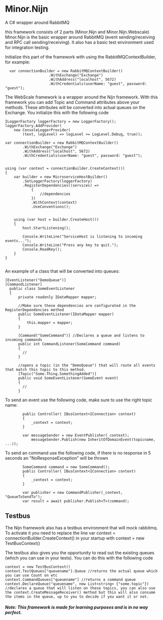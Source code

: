 # Minor.Nijn
A C# wrapper around RabbitMQ

this framework consists of 2 parts (Minor.Nijn and Minor.Nijn.Webscale)
Minor.Nijn is the basic wrapper around RabbitMQ (event sending/receiving and RPC call sending/receiving).
It also has a basic test environment used for integration testing.

Initialize this part of the framework with using the RabbitMQContextBuilder, for example:

```
  var connectionBuilder = new RabbitMQContextBuilder()
                    .WithExchange("Exchange")
                    .WithAddress("localhost", 5672)
                    .WithCredentials(userName: "guest", password: "guest");
```

The WebScale framework is a wrapper around the Nijn framework. With this framework you can add Topic and Command attributes above your methods. These attributes will be converted into actual queues on the Exchange. You initialize this with the following code

```
ILoggerFactory loggerFactory = new LoggerFactory();
loggerFactory.AddProvider(
    new ConsoleLoggerProvider(
        (text, logLevel) => logLevel >= LogLevel.Debug, true));

var connectionBuilder = new RabbitMQContextBuilder()
        .WithExchange("Exchange")
        .WithAddress("localhost", 5672)
        .WithCredentials(userName: "guest", password: "guest");


using (var context = connectionBuilder.CreateContext())
{
    var builder = new MicroserviceHostBuilder()
        .SetLoggerFactory(loggerFactory)
        .RegisterDependencies((services) =>
            {
                //dependencies
            })
            .WithContext(context)
            .UseConventions();


    using (var host = builder.CreateHost())
    {  
        host.StartListening();

        Console.WriteLine("ServiceHost is listening to incoming events...");
        Console.WriteLine("Press any key to quit.");
        Console.ReadKey();
    }
}


```

An example of a class that will be converted into queues:

```
[EventListener("DemoQueue")]
[CommandListener]
  public class SomeEventListener
  {
      private readonly IDataMapper mapper;
      
      //Make sure these dependencies are configurated in the RegisterDependencies method    
      public SomeEventListener(IDataMapper mapper)
      {
          this.mapper = mapper;
      }

      [Command("SomeCommand")] //Declares a queue and listens to incoming commands
      public int CommandListener(SomeCommand command)
      {
        //
      }

      //opens a topic (in the "DemoQueue") that will route all events that match this topic to this method.
      [Topic("Some.Thing.SomethingAdded")] 
      public void SomeEventListener(SomeEvent event)
      {
        //
      }
```

To send an event use the following code, make sure to use the right topic name: 
```
        public Controller( IBusContext<IConnection> context)
        {
            _context = context;
        }

        var messageSender = new EventPublisher(_context);
            messageSender.Publish(new InheritOfDomainEvent(topicname, ...));
```


To send an command use the following code, if there is no response in 5 seconds an "NoResponseException" will be thrown
```
        SomeCommand command = new SomeCommand();
        public Controller( IBusContext<IConnection> context)
        {
            _context = context;
        }
            
        var publisher = new CommandPublisher(_context, "QueueToSendTo");
        var result = await publisher.Publish<T>(command);
```

## Testbus

The Nijn framework also has a testbus environment that will mock rabbitmq. To activate it you need to replace the line var context = connectionBuilder.CreateContext() in your startup with context = new TestBusContext()

The testbus also gives you the opportunity to read out the existing queues (which you can use in your tests). You can do this with the following code

```
context = new TestBusContext()
context.TestQueues["queuename"].Queue //returns the actual queue which you can use Count on etc
context.CommandQueues["queuename"] //returns a command queue
context.DeclareQueue("queuename", new List<string> {"some.topic"}) //declares a queue that will listen on these topics, you can also use the context.CreateMessageReceiver() method but this will also consume the items in the queue, up to you to decide if you want it or not.
```



##### Note: This framework is made for learning purposes and is in no way perfect.
